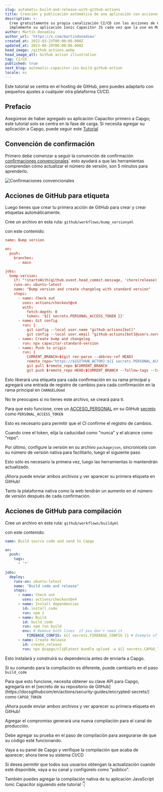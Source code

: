 ```yaml
---
slug: automatic-build-and-release-with-github-actions
title: Creación y publicación automática de una aplicación con acciones Github
description: >-
  Cree gratuitamente su propia canalización CI/CD con las acciones de Github,
  implemente su aplicación Ionic Capacitor JS cada vez que la use en Main.
author: Martin Donadieu
author_url: 'https://x.com/martindonadieu'
created_at: 2022-03-23T00:00:00.000Z
updated_at: 2023-06-29T00:00:00.000Z
head_image: /github_actions.webp
head_image_alt: Github action illustration
tag: CI/CD
published: true
next_blog: automatic-capacitor-ios-build-github-action
locale: es
---
```


Este tutorial se centra en el hosting de GitHub, pero puedes adaptarlo con pequeños ajustes a cualquier otra plataforma CI/CD.

## Prefacio 

Asegúrese de haber agregado su aplicación Capacitor primero a Capgo; este tutorial solo se centra en la fase de carga.
Si necesita agregar su aplicación a Capgo, puede seguir este [Tutorial](/blog/update-your-capacitor-apps-seamless-using-capacitor-updater/)

## Convención de confirmación

Primero debe comenzar a seguir la convención de confirmación [confirmaciones convencionales](https://wwwconventionalcommitsorg/en/v100/)\` esto ayudará a que las herramientas comprendan cómo actualizar el número de versión, son 5 minutos para aprenderlo.

![Confirmaciones convencionales](/conventional_commitswebp)

## Acciones de GitHub para etiqueta

Luego tienes que crear tu primera acción de GitHub para crear y crear etiquetas automáticamente.

Cree un archivo en esta ruta: `github/workflows/bump_versionyml`

con este contenido:

```toml
name: Bump version

on:
  push:
    branches:
      - main

jobs:
  bump-version:
    if: "!startsWith(github.event.head_commit.message, 'chore(release):')"
    runs-on: ubuntu-latest
    name: "Bump version and create changelog with standard version"
    steps:
      - name: Check out
        uses: actions/checkout@v4
        with:
          fetch-depth: 0
          token: '${{ secrets.PERSONAL_ACCESS_TOKEN }}'
      - name: Git config
        run: |
          git config --local user.name "github-actions[bot]"
          git config --local user.email "github-actions[bot]@users.noreply.github.com"
      - name: Create bump and changelog
        run: npx capacitor-standard-version
      - name: Push to origin
        run: |
          CURRENT_BRANCH=$(git rev-parse --abbrev-ref HEAD)
          remote_repo="https://${GITHUB_ACTOR}:${{ secrets.PERSONAL_ACCESS_TOKEN }}@github.com/${GITHUB_REPOSITORY}.git"
          git pull $remote_repo $CURRENT_BRANCH
          git push $remote_repo HEAD:$CURRENT_BRANCH --follow-tags --tags
```

Esto liberará una etiqueta para cada confirmación en su rama principal y agregará una entrada de registro de cambios para cada confirmación en la rama principal en `CHANGELOGmd`

No te preocupes si no tienes este archivo, se creará para ti.

Para que esto funcione, cree un [ACCESO_PERSONAL](https://docsgithubcom/en/authentication/keeping-your-account-and-data-secure/creating-a-personal-access-token/) _en_ ​​su GitHub [secreto ](https://docsgithubcom/en/actions/security-guides/encrypted-secrets "Secretos de GitHub") como `PERSONAL_ACCESS_TOKEN`

Esto es necesario para permitir que el CI confirme el registro de cambios.

Cuando cree el token, elija la caducidad como "nunca" y el alcance como "repo".

Por último, configure la versión en su archivo `packagejson`, sincronícela con su número de versión nativa para facilitarlo, luego el siguiente paso

Esto sólo es necesario la primera vez, luego las herramientas lo mantendrán actualizado.

¡Ahora puede enviar ambos archivos y ver aparecer su primera etiqueta en GitHub!

Tanto la plataforma nativa como la web tendrán un aumento en el número de versión después de cada confirmación.
## Acciones de GitHub para compilación

Cree un archivo en esta ruta: `github/workflows/buildyml`

con este contenido:

```yml
name: Build source code and send to Capgo

on:
  push:
    tags:
      - '*'
      
jobs:
  deploy:
    runs-on: ubuntu-latest
    name: "Build code and release"
    steps:
      - name: Check out
        uses: actions/checkout@v4
      - name: Install dependencies
        id: install_code
        run: npm i
      - name: Build
        id: build_code
        run: npm run build
        env: # Remove both lines  if you don't need it
          FIREBASE_CONFIG: ${{ secrets.FIREBASE_CONFIG }} # Exemple of env var coming from a secret
      - name: Create Release
        id: create_release
        run: npx @capgo/cli@latest bundle upload -a ${{ secrets.CAPGO_TOKEN }} -c production
```

Esto instalará y construirá su dependencia antes de enviarla a Capgo.

Si su comando para la compilación es diferente, puede cambiarlo en el paso `build_code`

Para que esto funcione, necesita obtener su clave API para Capgo, agregarla en el [secreto de su repositorio de GitHub] (https://docsgithubcom/en/actions/security-guides/encrypted-secrets/) como `CAPGO_TOKEN`

¡Ahora puede enviar ambos archivos y ver aparecer su primera etiqueta en GitHub!

Agregar el compromiso generará una nueva compilación para el canal de producción.

Debe agregar su prueba en el paso de compilación para asegurarse de que su código esté funcionando.

Vaya a su panel de Capgo y verifique la compilación que acaba de aparecer; ahora tiene su sistema CI/CD

Si desea permitir que todos sus usuarios obtengan la actualización cuando esté disponible, vaya a su canal y configúrelo como "público".

También puedes agregar la compilación nativa de tu aplicación JavaScript Ionic Capacitor siguiendo este tutorial 👇